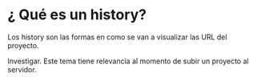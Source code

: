 # ¿ Qué es un history?
Los history son las formas en como se van a visualizar las URL del proyecto.

Investigar. Este tema tiene relevancia al momento de subir un proyecto al servidor.
